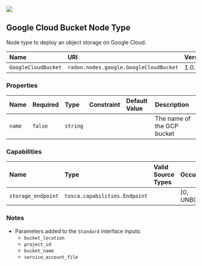 ![](https://img.shields.io/badge/Status:-DEVELOPMENT-red)

## Google Cloud Bucket Node Type

Node type to deploy an object storage on Google Cloud.

| Name | URI | Version | Derived From |
|:---- |:--- |:------- |:------------ |
| `GoogleCloudBucket` | `radon.nodes.google.GoogleCloudBucket` | 1.0.0 | `radon.nodes.google.GoogleCloudResource` |

### Properties

| Name | Required | Type | Constraint | Default Value | Description |
|:---- |:-------- |:---- |:---------- |:------------- |:----------- |
| `name` | `false` | `string` |  |  | The name of the GCP bucket |

### Capabilities

| Name | Type | Valid Source Types | Occurrences |
|:---- |:---- |:------------------ |:----------- |
| `storage_endpoint` | `tosca.capabilities.Endpoint` |   | [0, UNBOUNDED] |

### Notes

* Parameters added to the `Standard` interface inputs:
    * `bucket_location`
    * `project_id`
    * `bucket_name`
    * `service_account_file`

